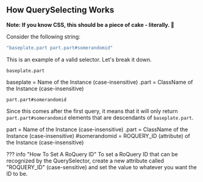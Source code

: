 ## How QuerySelecting Works

**Note: If you know CSS, this should be a piece of cake - literally. 🍰**

Consider the following string:
```lua
"baseplate.part part.part#somerandomid"
```

This is an example of a valid selector. Let's break it down.

`baseplate.part`

baseplate = Name of the Instance (case-insensitive)
.part = ClassName of the Instance (case-insensitive)

`part.part#somerandomid`

Since this comes after the first query, it means that it will only return `part.part#somerandomid` elements that are descendants of `baseplate.part`.

part = Name of the Instance (case-insensitive)
.part = ClassName of the Instance (case-insensitive)
#somerandomid = ROQUERY_ID (attribute) of the Instance (case-insensitive)

??? info "How To Set A RoQuery ID"
    To set a RoQuery ID that can be recognized by the QuerySelector, create a new attribute called "ROQUERY_ID" (case-sensitive) and set the value to whatever you want the ID to be.
